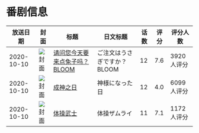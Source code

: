 # 番剧信息

|放送日期|封面|标题|日文标题|话数|评分|评分人数|
|---|---|---|---|---|---|---|
|2020-10-10|![封面](https://lain.bgm.tv/pic/cover/c/0a/16/260770_x4N8v.jpg)|[请问您今天要来点兔子吗？BLOOM](https://bangumi.tv/subject/260770)|ご注文はうさぎですか？ BLOOM|12|7.6|3920人评分|
|2020-10-10|![封面](https://lain.bgm.tv/pic/cover/c/10/d5/306429_2Me50.jpg)|[成神之日](https://bangumi.tv/subject/306429)|神様になった日|12|4.0|6099人评分|
|2020-10-10|![封面](https://lain.bgm.tv/pic/cover/c/bf/2a/312979_WR7kZ.jpg)|[体操武士](https://bangumi.tv/subject/312979)|体操ザムライ|11|7.1|1172人评分|
